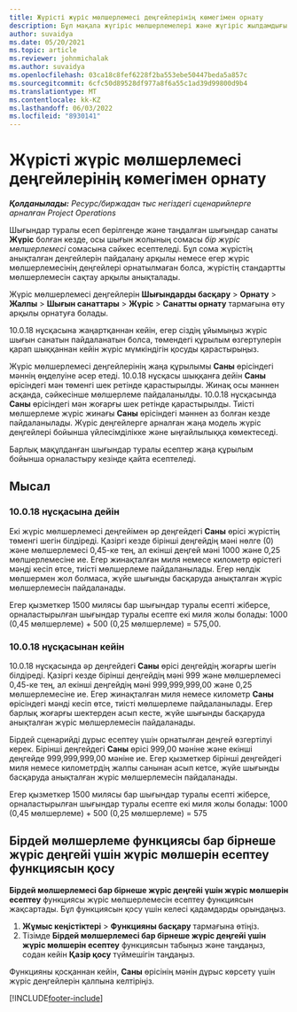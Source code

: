 ```yaml
---
title: Жүрісті жүріс мөлшерлемесі деңгейлерінің көмегімен орнату
description: Бұл мақала жүгіріс мөлшерлемелері және жүгіріс жылдамдығы деңгейлері туралы ақпарат береді.
author: suvaidya
ms.date: 05/20/2021
ms.topic: article
ms.reviewer: johnmichalak
ms.author: suvaidya
ms.openlocfilehash: 03ca18c8fef6228f2ba553ebe50447beda5a857c
ms.sourcegitcommit: 6cfc50d89528df977a8f6a55c1ad39d99800d9b4
ms.translationtype: MT
ms.contentlocale: kk-KZ
ms.lasthandoff: 06/03/2022
ms.locfileid: "8930141"
---
```

# <a name="set-up-mileage-using-mileage-rate-tiers"></a>Жүрісті жүріс мөлшерлемесі деңгейлерінің көмегімен орнату

_**Қолданылады:** Ресурс/биржадан тыс негіздегі сценарийлерге арналған Project Operations_

Шығындар туралы есеп берілгенде және таңдалған шығындар санаты **Жүріс** болған кезде, осы шығын жолының сомасы *бір жүріс мөлшерлемесі* сомасына сәйкес есептеледі. Бұл сома жүрістің анықталған деңгейлерін пайдалану арқылы немесе егер жүріс мөлшерлемесінің деңгейлері орнатылмаған болса, жүрістің стандартты мөлшерлемесін сақтау арқылы анықталады. 

Жүріс мөлшерлемесі деңгейлерін **Шығындарды басқару** > **Орнату** > **Жалпы** > **Шығын санаттары** > **Жүріс** > **Санатты орнату** тармағына өту арқылы орнатуға болады.

10.0.18 нұсқасына жаңартқаннан кейін, егер сіздің ұйымыңыз жүріс шығын санатын пайдаланатын болса, төмендегі құрылым өзгертулерін қарап шыққаннан кейін жүріс мүмкіндігін қосуды қарастырыңыз. 

Жүріс мөлшерлемесі деңгейлерінің жаңа құрылымы **Саны** өрісіндегі мәннің өңделуіне әсер етеді. 10.0.18 нұсқасы шыққанға дейін **Саны** өрісіндегі мән төменгі шек ретінде қарастырылды. Жинақ осы мәннен асқанда, сәйкесінше мөлшерлеме пайдаланылды.  10.0.18 нұсқасында **Саны** өрісіндегі мән жоғарғы шек ретінде қарастырылды. Тиісті мөлшерлеме жүріс жинағы **Саны** өрісіндегі мәннен аз болған кезде пайдаланылады.  Жүріс деңгейлерге арналған жаңа модель жүріс деңгейлері бойынша үйлесімділікке және ыңғайлылыққа көмектеседі.   

Барлық мақұлданған шығындар туралы есептер жаңа құрылым бойынша орналастыру кезінде қайта есептеледі.

## <a name="example"></a>Мысал
 
### <a name="before-version-10018"></a>10.0.18 нұсқасына дейін
Екі жүріс мөлшерлемесі деңгейімен әр деңгейдегі **Саны** өрісі жүрістің төменгі шегін білдіреді. Қазіргі кезде бірінші деңгейдің мәні нөлге (0) және мөлшерлемесі 0,45-ке тең, ал екінші деңгей мәні 1000 және 0,25 мөлшерлемесіне ие. Егер жинақталған миля немесе километр өрістегі мәнді кесіп өтсе, тиісті мөлшерлеме пайдаланылады. Егер нөлдік мөлшермен жол болмаса, жүйе шығынды басқаруда анықталған жүріс мөлшерлемесін пайдаланады. 
 
Егер қызметкер 1500 милясы бар шығындар туралы есепті жіберсе, орналастырылған шығындар туралы есепте екі миля жолы болады: 1000 (0,45 мөлшерлеме) + 500 (0,25 мөлшерлеме) = 575,00.

### <a name="after-version-10018"></a>10.0.18 нұсқасынан кейін
10.0.18 нұсқасында әр деңгейдегі **Саны** өрісі деңгейдің жоғарғы шегін білдіреді. Қазіргі кезде бірінші деңгейдің мәні 999 және мөлшерлемесі 0,45-ке тең, ал екінші деңгейдің мәні 999,999,999,00 және 0,25 мөлшерлемесіне ие. Егер жинақталған миля немесе километр **Саны** өрісіндегі мәнді кесіп өтсе, тиісті мөлшерлеме пайдаланылады. Егер барлық жоғарғы шектерден асып кесте, жүйе шығынды басқаруда анықталған жүріс мөлшерлемесін пайдаланады. 
 
Бірдей сценарийді дұрыс есептеу үшін орнатылған деңгей өзгертілуі керек. Бірінші деңгейдегі **Саны** өрісі 999,00 мәніне және екінші деңгейде 999,999,999,00 мәніне ие. Егер қызметкер бірінші деңгейдегі миля немесе километрдің жалпы санынан асып кетсе, жүйе шығынды басқаруда анықталған жүріс мөлшерлемесін пайдаланады. 
  
Егер қызметкер 1500 милясы бар шығындар туралы есепті жіберсе, орналастырылған шығындар туралы есепте екі миля жолы болады: 1000 (0,45 мөлшерлеме) + 500 (0,25 мөлшерлеме) = 575

## <a name="enable-the-mileage-amount-calculation-for-multiple-mileage-tiers-with-same-rate-feature"></a>Бірдей мөлшерлеме функциясы бар бірнеше жүріс деңгейі үшін жүріс мөлшерін есептеу функциясын қосу

**Бірдей мөлшерлемесі бар бірнеше жүріс деңгейі үшін жүріс мөлшерін есептеу** функциясы жүріс мөлшерлемесін есептеу функциясын жақсартады. Бұл функциясын қосу үшін келесі қадамдарды орындаңыз.

1. **Жұмыс кеңістіктері** > **Функцияны басқару** тармағына өтіңіз. 
2. Тізімде **Бірдей мөлшерлемесі бар бірнеше жүріс деңгейі үшін жүріс мөлшерін есептеу** функциясын табыңыз және таңдаңыз, содан кейін **Қазір қосу** түймешігін таңдаңыз.

Функцияны қосқаннан кейін, **Саны** өрісінің мәнін дұрыс көрсету үшін жүріс деңгейлерін қалпына келтіріңіз. 


[!INCLUDE[footer-include](../includes/footer-banner.md)]
